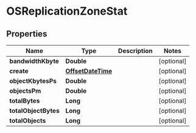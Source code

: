 # OSReplicationZoneStat

## Properties
Name | Type | Description | Notes
------------ | ------------- | ------------- | -------------
**bandwidthKbyte** | **Double** |  |  [optional]
**create** | [**OffsetDateTime**](OffsetDateTime.md) |  |  [optional]
**objectKbytesPs** | **Double** |  |  [optional]
**objectsPm** | **Double** |  |  [optional]
**totalBytes** | **Long** |  |  [optional]
**totalObjectBytes** | **Long** |  |  [optional]
**totalObjects** | **Long** |  |  [optional]
